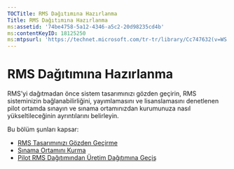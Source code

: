 ```yaml
---
TOCTitle: RMS Dağıtımına Hazırlanma
Title: RMS Dağıtımına Hazırlanma
ms:assetid: '74be4758-5a12-4346-a5c2-20d98235cd4b'
ms:contentKeyID: 18125250
ms:mtpsurl: 'https://technet.microsoft.com/tr-tr/library/Cc747632(v=WS.10)'
---
```


RMS Dağıtımına Hazırlanma
=========================

RMS'yi dağıtmadan önce sistem tasarımınızı gözden geçirin, RMS sisteminizin bağlanabilirliğini, yayımlamasını ve lisanslamasını denetlenen pilot ortamda sınayın ve sınama ortamınızdan kurumunuza nasıl yükseltileceğinin ayrıntılarını belirleyin.

Bu bölüm şunları kapsar:

-   [RMS Tasarımınızı Gözden Geçirme](https://technet.microsoft.com/0ed1dd67-8e07-47c9-9e2e-0104438bd19f)
-   [Sınama Ortamını Kurma](https://technet.microsoft.com/cdd96b05-49e2-4b6f-bfae-40b5c028ec66)
-   [Pilot RMS Dağıtımından Üretim Dağıtımına Geçiş](https://technet.microsoft.com/ea151946-22fb-4cba-a3ef-fd7a4bf0d292)

